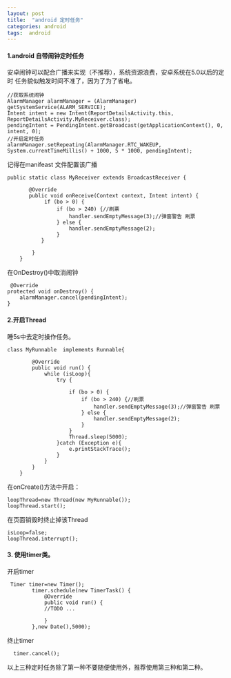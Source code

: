 ```yaml
---
layout: post
title:  "android 定时任务"
categories: android
tags:  android
---
```




#### 1.android 自带闹钟定时任务

安卓闹钟可以配合广播来实现（不推荐），系统资源浪费，安卓系统在5.0以后的定时
任务貌似触发时间不准了，因为了为了省电。

<!--more-->


```
//获取系统闹钟
AlarmManager alarmManager = (AlarmManager) getSystemService(ALARM_SERVICE);
Intent intent = new Intent(ReportDetailsActivity.this, ReportDetailsActivity.MyReceiver.class);
pendingIntent = PendingIntent.getBroadcast(getApplicationContext(), 0, intent, 0);
//开启定时任务
alarmManager.setRepeating(AlarmManager.RTC_WAKEUP, System.currentTimeMillis() + 1000, 5 * 1000, pendingIntent);

```
记得在manifeast 文件配置该广播
```
public static class MyReceiver extends BroadcastReceiver {

       @Override
       public void onReceive(Context context, Intent intent) {
            if (bo > 0) {
                if (bo > 240) {//刷票
                    handler.sendEmptyMessage(3);//弹窗警告 刷票
                } else {
                    handler.sendEmptyMessage(2);
                }
           }

        }
    }

```

在OnDestroy()中取消闹钟

```
 @Override
protected void onDestroy() {
    alarmManager.cancel(pendingIntent);
}

```

#### 2.开启Thread

睡5s中去定时操作任务。
```
class MyRunnable  implements Runnable{

        @Override
        public void run() {
            while (isLoop){
                try {

                    if (bo > 0) {
                        if (bo > 240) {//刷票
                            handler.sendEmptyMessage(3);//弹窗警告 刷票
                        } else {
                            handler.sendEmptyMessage(2);
                        }
                    }
                    Thread.sleep(5000);
                }catch (Exception e){
                    e.printStackTrace();
                }
            }
        }
    }

```
在onCreate()方法中开启：
```
loopThread=new Thread(new MyRunnable());
loopThread.start();
```
在页面销毁时终止掉该Thread
```
isLoop=false;
loopThread.interrupt();
```
#### 3. 使用timer类。

开启timer
```
 Timer timer=new Timer();
        timer.schedule(new TimerTask() {
            @Override
            public void run() {
            //TODO ...

            }
        },new Date(),5000);
```

终止timer

```
  timer.cancel();
```
以上三种定时任务除了第一种不要随便使用外，推荐使用第三种和第二种。
